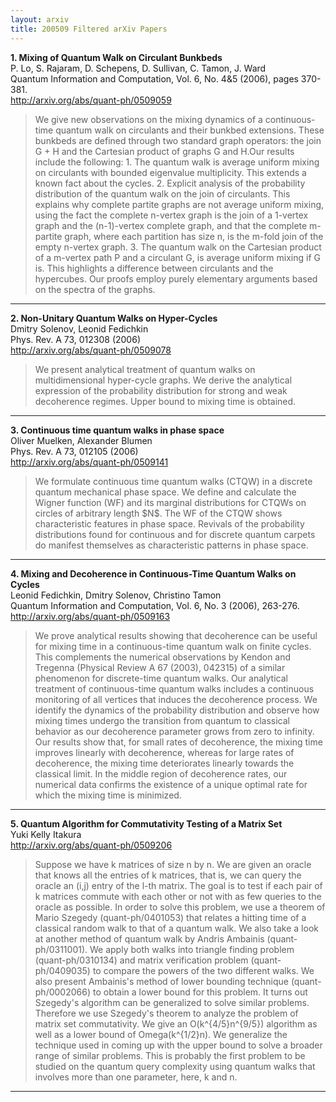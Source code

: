 ```yaml
---
layout: arxiv
title: 200509 Filtered arXiv Papers
---
```


**1.    Mixing of Quantum Walk on Circulant Bunkbeds**  
P. Lo, S. Rajaram, D. Schepens, D. Sullivan, C. Tamon, J. Ward  
Quantum Information and Computation, Vol. 6, No. 4&5 (2006), pages 370-381.  
http://arxiv.org/abs/quant-ph/0509059  
<blockquote>
<p>
We give new observations on the mixing dynamics of a continuous-time quantum walk on circulants and their bunkbed extensions. These bunkbeds are defined through two standard graph operators: the join G + H and the Cartesian product of graphs G and H.Our results include the following: 1. The quantum walk is average uniform mixing on circulants with bounded eigenvalue multiplicity. This extends a known fact about the cycles. 2. Explicit analysis of the probability distribution of the quantum walk on the join of circulants. This explains why complete partite graphs are not average uniform mixing, using the fact the complete n-vertex graph is the join of a 1-vertex graph and the (n-1)-vertex complete graph, and that the complete m-partite graph, where each partition has size n, is the m-fold join of the empty n-vertex graph. 3. The quantum walk on the Cartesian product of a m-vertex path P and a circulant G, is average uniform mixing if G is. This highlights a difference between circulants and the hypercubes. Our proofs employ purely elementary arguments based on the spectra of the graphs.
</p>
</blockquote>

------

**2.    Non-Unitary Quantum Walks on Hyper-Cycles**  
Dmitry Solenov, Leonid Fedichkin  
Phys. Rev. A 73, 012308 (2006)  
http://arxiv.org/abs/quant-ph/0509078  
<blockquote>
<p>
We present analytical treatment of quantum walks on multidimensional hyper-cycle graphs. We derive the analytical expression of the probability distribution for strong and weak decoherence regimes. Upper bound to mixing time is obtained.
</p>
</blockquote>

------

**3.    Continuous time quantum walks in phase space**  
Oliver Muelken, Alexander Blumen  
Phys. Rev. A 73, 012105 (2006)  
http://arxiv.org/abs/quant-ph/0509141  
<blockquote>
<p>
We formulate continuous time quantum walks (CTQW) in a discrete quantum mechanical phase space. We define and calculate the Wigner function (WF) and its marginal distributions for CTQWs on circles of arbitrary length $N$. The WF of the CTQW shows characteristic features in phase space. Revivals of the probability distributions found for continuous and for discrete quantum carpets do manifest themselves as characteristic patterns in phase space.
</p>
</blockquote>

------

**4.    Mixing and Decoherence in Continuous-Time Quantum Walks on Cycles**  
Leonid Fedichkin, Dmitry Solenov, Christino Tamon  
Quantum Information and Computation, Vol. 6, No. 3 (2006), 263-276.  
http://arxiv.org/abs/quant-ph/0509163  
<blockquote>
<p>
We prove analytical results showing that decoherence can be useful for mixing time in a continuous-time quantum walk on finite cycles. This complements the numerical observations by Kendon and Tregenna (Physical Review A 67 (2003), 042315) of a similar phenomenon for discrete-time quantum walks. Our analytical treatment of continuous-time quantum walks includes a continuous monitoring of all vertices that induces the decoherence process. We identify the dynamics of the probability distribution and observe how mixing times undergo the transition from quantum to classical behavior as our decoherence parameter grows from zero to infinity. Our results show that, for small rates of decoherence, the mixing time improves linearly with decoherence, whereas for large rates of decoherence, the mixing time deteriorates linearly towards the classical limit. In the middle region of decoherence rates, our numerical data confirms the existence of a unique optimal rate for which the mixing time is minimized.
</p>
</blockquote>

------

**5.    Quantum Algorithm for Commutativity Testing of a Matrix Set**  
Yuki Kelly Itakura  
http://arxiv.org/abs/quant-ph/0509206  
<blockquote>
<p>
Suppose we have k matrices of size n by n. We are given an oracle that knows all the entries of k matrices, that is, we can query the oracle an (i,j) entry of the l-th matrix. The goal is to test if each pair of k matrices commute with each other or not with as few queries to the oracle as possible. In order to solve this problem, we use a theorem of Mario Szegedy (quant-ph/0401053) that relates a hitting time of a classical random walk to that of a quantum walk. We also take a look at another method of quantum walk by Andris Ambainis (quant-ph/0311001). We apply both walks into triangle finding problem (quant-ph/0310134) and matrix verification problem (quant-ph/0409035) to compare the powers of the two different walks. We also present Ambainis's method of lower bounding technique (quant-ph/0002066) to obtain a lower bound for this problem. It turns out Szegedy's algorithm can be generalized to solve similar problems. Therefore we use Szegedy's theorem to analyze the problem of matrix set commutativity. We give an O(k^{4/5}n^{9/5}) algorithm as well as a lower bound of Omega(k^{1/2}n). We generalize the technique used in coming up with the upper bound to solve a broader range of similar problems. This is probably the first problem to be studied on the quantum query complexity using quantum walks that involves more than one parameter, here, k and n.
</p>
</blockquote>

------

